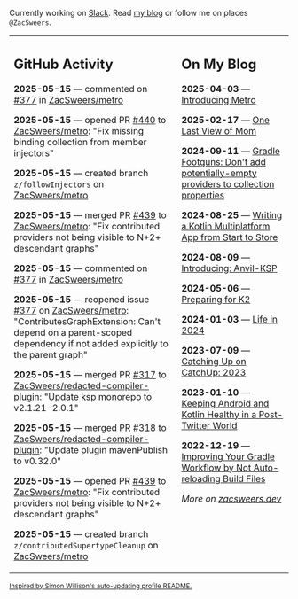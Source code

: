 Currently working on [Slack](https://slack.com/). Read [my blog](https://zacsweers.dev/) or follow me on places `@ZacSweers`.

<table><tr><td valign="top" width="60%">

## GitHub Activity
<!-- githubActivity starts -->
**2025-05-15** — commented on [#377](https://github.com/ZacSweers/metro/issues/377#issuecomment-2882686273) in [ZacSweers/metro](https://github.com/ZacSweers/metro)

**2025-05-15** — opened PR [#440](https://github.com/ZacSweers/metro/pull/440) to [ZacSweers/metro](https://github.com/ZacSweers/metro): "Fix missing binding collection from member injectors"

**2025-05-15** — created branch `z/followInjectors` on [ZacSweers/metro](https://github.com/ZacSweers/metro)

**2025-05-15** — merged PR [#439](https://github.com/ZacSweers/metro/pull/439) to [ZacSweers/metro](https://github.com/ZacSweers/metro): "Fix contributed providers not being visible to N+2+ descendant graphs"

**2025-05-15** — commented on [#377](https://github.com/ZacSweers/metro/issues/377#issuecomment-2882587405) in [ZacSweers/metro](https://github.com/ZacSweers/metro)

**2025-05-15** — reopened issue [#377](https://github.com/ZacSweers/metro/issues/377) on [ZacSweers/metro](https://github.com/ZacSweers/metro): "ContributesGraphExtension: Can't depend on a parent-scoped dependency if not added explicitly to the parent graph"

**2025-05-15** — merged PR [#317](https://github.com/ZacSweers/redacted-compiler-plugin/pull/317) to [ZacSweers/redacted-compiler-plugin](https://github.com/ZacSweers/redacted-compiler-plugin): "Update ksp monorepo to v2.1.21-2.0.1"

**2025-05-15** — merged PR [#318](https://github.com/ZacSweers/redacted-compiler-plugin/pull/318) to [ZacSweers/redacted-compiler-plugin](https://github.com/ZacSweers/redacted-compiler-plugin): "Update plugin mavenPublish to v0.32.0"

**2025-05-15** — opened PR [#439](https://github.com/ZacSweers/metro/pull/439) to [ZacSweers/metro](https://github.com/ZacSweers/metro): "Fix contributed providers not being visible to N+2+ descendant graphs"

**2025-05-15** — created branch `z/contributedSupertypeCleanup` on [ZacSweers/metro](https://github.com/ZacSweers/metro)
<!-- githubActivity ends -->
</td><td valign="top" width="40%">

## On My Blog
<!-- blog starts -->
**2025-04-03** — [Introducing Metro](https://www.zacsweers.dev/introducing-metro/)

**2025-02-17** — [One Last View of Mom](https://www.zacsweers.dev/one-last-view-of-mom/)

**2024-09-11** — [Gradle Footguns: Don't add potentially-empty providers to collection properties](https://www.zacsweers.dev/gradle-footgun-adding-empty-providers-to-collection-properties/)

**2024-08-25** — [Writing a Kotlin Multiplatform App from Start to Store](https://www.zacsweers.dev/writing-a-kotlin-multiplatform-app-from-start-to-store/)

**2024-08-09** — [Introducing: Anvil-KSP](https://www.zacsweers.dev/introducing-anvil-ksp/)

**2024-05-06** — [Preparing for K2](https://www.zacsweers.dev/preparing-for-k2/)

**2024-01-03** — [Life in 2024](https://www.zacsweers.dev/life-in-2024/)

**2023-07-09** — [Catching Up on CatchUp: 2023](https://www.zacsweers.dev/catching-up-on-catchup-2023/)

**2023-01-10** — [Keeping Android and Kotlin Healthy in a Post-Twitter World](https://www.zacsweers.dev/keeping-android-healthy/)

**2022-12-19** — [Improving Your Gradle Workflow by Not Auto-reloading Build Files](https://www.zacsweers.dev/improving-your-workflow-by-not-auto-reloading-build-files/)
<!-- blog ends -->
_More on [zacsweers.dev](https://zacsweers.dev/)_
</td></tr></table>

<sub><a href="https://simonwillison.net/2020/Jul/10/self-updating-profile-readme/">Inspired by Simon Willison's auto-updating profile README.</a></sub>